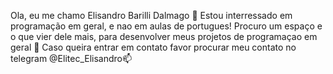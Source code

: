 
Ola, eu me chamo Elisandro Barilli Dalmago 👋
Estou interressado em programação em geral, e nao em aulas de portugues!
Procuro um espaço e o que vier dele mais, para desenvolver meus projetos de programaçao em geral 👀
Caso queira entrar em contato favor procurar meu contato no telegram @Elitec_Elisandro📫
